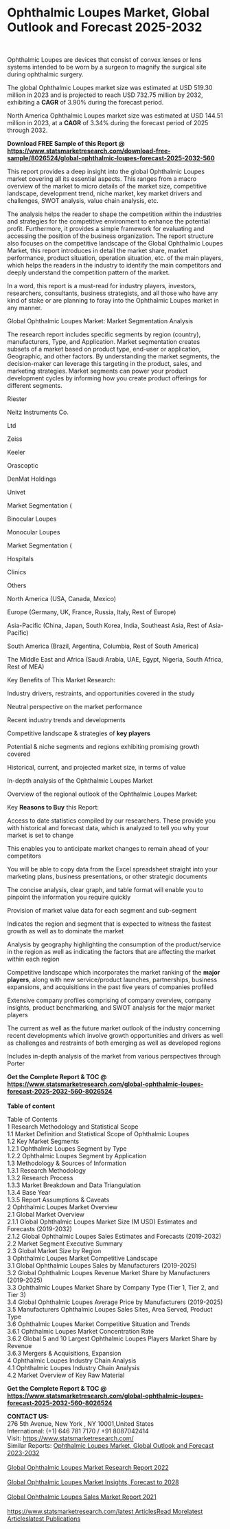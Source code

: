 <h1>Ophthalmic Loupes Market, Global Outlook and Forecast 2025-2032</h1><br/><p>Ophthalmic Loupes are devices that consist of convex lenses or lens systems intended to be worn by a surgeon to magnify the surgical site during ophthalmic surgery.</p><p>The global Ophthalmic Loupes market size was estimated at USD 519.30 million in 2023 and is projected to reach USD 732.75 million by 2032, exhibiting a <strong>CAGR</strong> of 3.90% during the forecast period.</p><p>North America Ophthalmic Loupes market size was estimated at USD 144.51 million in 2023, at a <strong>CAGR</strong> of 3.34% during the forecast period of 2025 through 2032.</p><p><strong>Download FREE Sample of this Report @ <a href="https://www.statsmarketresearch.com/download-free-sample/8026524/global-ophthalmic-loupes-forecast-2025-2032-560">https://www.statsmarketresearch.com/download-free-sample/8026524/global-ophthalmic-loupes-forecast-2025-2032-560</a></strong></p><p>This report provides a deep insight into the global Ophthalmic Loupes market covering all its essential aspects. This ranges from a macro overview of the market to micro details of the market size, competitive landscape, development trend, niche market, key market drivers and challenges, SWOT analysis, value chain analysis, etc.</p><p>The analysis helps the reader to shape the competition within the industries and strategies for the competitive environment to enhance the potential profit. Furthermore, it provides a simple framework for evaluating and accessing the position of the business organization. The report structure also focuses on the competitive landscape of the Global Ophthalmic Loupes Market, this report introduces in detail the market share, market performance, product situation, operation situation, etc. of the main players, which helps the readers in the industry to identify the main competitors and deeply understand the competition pattern of the market.</p><p>In a word, this report is a must-read for industry players, investors, researchers, consultants, business strategists, and all those who have any kind of stake or are planning to foray into the Ophthalmic Loupes market in any manner.</p><p>Global Ophthalmic Loupes Market: Market Segmentation Analysis</p><p>The research report includes specific segments by region (country), manufacturers, Type, and Application. Market segmentation creates subsets of a market based on product type, end-user or application, Geographic, and other factors. By understanding the market segments, the decision-maker can leverage this targeting in the product, sales, and marketing strategies. Market segments can power your product development cycles by informing how you create product offerings for different segments.</p><p>Riester</p><p>Neitz Instruments Co.</p><p>Ltd</p><p>Zeiss</p><p>Keeler</p><p>Orascoptic</p><p>DenMat Holdings</p><p>Univet</p><p>Market Segmentation (</p><p>Binocular Loupes</p><p>Monocular Loupes</p><p>Market Segmentation (</p><p>Hospitals</p><p>Clinics</p><p>Others</p><p>North America (USA, Canada, Mexico)</p><p>Europe (Germany, UK, France, Russia, Italy, Rest of Europe)</p><p>Asia-Pacific (China, Japan, South Korea, India, Southeast Asia, Rest of Asia-Pacific)</p><p>South America (Brazil, Argentina, Columbia, Rest of South America)</p><p>The Middle East and Africa (Saudi Arabia, UAE, Egypt, Nigeria, South Africa, Rest of MEA)</p><p>Key Benefits of This Market Research:</p><p>Industry drivers, restraints, and opportunities covered in the study</p><p>Neutral perspective on the market performance</p><p>Recent industry trends and developments</p><p>Competitive landscape & strategies of <strong>key players</strong></p><p>Potential & niche segments and regions exhibiting promising growth covered</p><p>Historical, current, and projected market size, in terms of value</p><p>In-depth analysis of the Ophthalmic Loupes Market</p><p>Overview of the regional outlook of the Ophthalmic Loupes Market:</p><p>Key <strong>Reasons to Buy</strong> this Report:</p><p>Access to date statistics compiled by our researchers. These provide you with historical and forecast data, which is analyzed to tell you why your market is set to change</p><p>This enables you to anticipate market changes to remain ahead of your competitors</p><p>You will be able to copy data from the Excel spreadsheet straight into your marketing plans, business presentations, or other strategic documents</p><p>The concise analysis, clear graph, and table format will enable you to pinpoint the information you require quickly</p><p>Provision of market value data for each segment and sub-segment</p><p>Indicates the region and segment that is expected to witness the fastest growth as well as to dominate the market</p><p>Analysis by geography highlighting the consumption of the product/service in the region as well as indicating the factors that are affecting the market within each region</p><p>Competitive landscape which incorporates the market ranking of the <strong>major players</strong>, along with new service/product launches, partnerships, business expansions, and acquisitions in the past five years of companies profiled</p><p>Extensive company profiles comprising of company overview, company insights, product benchmarking, and SWOT analysis for the major market players</p><p>The current as well as the future market outlook of the industry concerning recent developments which involve growth opportunities and drivers as well as challenges and restraints of both emerging as well as developed regions</p><p>Includes in-depth analysis of the market from various perspectives through Porter</p><div><b>Get the Complete Report & TOC @ <a href="https://www.statsmarketresearch.com/global-ophthalmic-loupes-forecast-2025-2032-560-8026524">https://www.statsmarketresearch.com/global-ophthalmic-loupes-forecast-2025-2032-560-8026524</a></b></div><br><b>Table of content</b><p>Table of Contents<br />1 Research Methodology and Statistical Scope<br />1.1 Market Definition and Statistical Scope of Ophthalmic Loupes<br />1.2 Key Market Segments<br />1.2.1 Ophthalmic Loupes Segment by Type<br />1.2.2 Ophthalmic Loupes Segment by Application<br />1.3 Methodology & Sources of Information<br />1.3.1 Research Methodology<br />1.3.2 Research Process<br />1.3.3 Market Breakdown and Data Triangulation<br />1.3.4 Base Year<br />1.3.5 Report Assumptions & Caveats<br />2 Ophthalmic Loupes Market Overview<br />2.1 Global Market Overview<br />2.1.1 Global Ophthalmic Loupes Market Size (M USD) Estimates and Forecasts (2019-2032)<br />2.1.2 Global Ophthalmic Loupes Sales Estimates and Forecasts (2019-2032)<br />2.2 Market Segment Executive Summary<br />2.3 Global Market Size by Region<br />3 Ophthalmic Loupes Market Competitive Landscape<br />3.1 Global Ophthalmic Loupes Sales by Manufacturers (2019-2025)<br />3.2 Global Ophthalmic Loupes Revenue Market Share by Manufacturers (2019-2025)<br />3.3 Ophthalmic Loupes Market Share by Company Type (Tier 1, Tier 2, and Tier 3)<br />3.4 Global Ophthalmic Loupes Average Price by Manufacturers (2019-2025)<br />3.5 Manufacturers Ophthalmic Loupes Sales Sites, Area Served, Product Type<br />3.6 Ophthalmic Loupes Market Competitive Situation and Trends<br />3.6.1 Ophthalmic Loupes Market Concentration Rate<br />3.6.2 Global 5 and 10 Largest Ophthalmic Loupes Players Market Share by Revenue<br />3.6.3 Mergers & Acquisitions, Expansion<br />4 Ophthalmic Loupes Industry Chain Analysis<br />4.1 Ophthalmic Loupes Industry Chain Analysis<br />4.2 Market Overview of Key Raw Material<br><div><b>Get the Complete Report & TOC @ <a href="https://www.statsmarketresearch.com/global-ophthalmic-loupes-forecast-2025-2032-560-8026524">https://www.statsmarketresearch.com/global-ophthalmic-loupes-forecast-2025-2032-560-8026524</a></b></div></p> <b>CONTACT US:</b><br>276 5th Avenue, New York , NY 10001,United States<br>International: (+1) 646 781 7170 / +91 8087042414<br>Visit: <a href="https://www.statsmarketresearch.com/">https://www.statsmarketresearch.com/</a><br>Similar Reports: <a href="https://www.statsmarketresearch.com/global-ophthalmic-loupes-forecast-2025-2032-560-8026524">Ophthalmic Loupes Market, Global Outlook and Forecast 2023-2032</a><br/><br/><a href="https://www.statsmarketresearch.com/global-ophthalmic-loupes-forecast-2025-2032-560-8026524">Global Ophthalmic Loupes Market Research Report 2022</a><br/><br/><a href="https://www.statsmarketresearch.com/global-ophthalmic-loupes-forecast-2025-2032-560-8026524">Global Ophthalmic Loupes Market Insights, Forecast to 2028</a><br/><br/><a href="https://www.statsmarketresearch.com/global-ophthalmic-loupes-forecast-2025-2032-560-8026524">Global Ophthalmic Loupes Sales Market Report 2021</a><br/><br/><a href="https://gyeongbokgung.com">https://www.statsmarketresearch.com/</a><a href="https://hallyeomaritime.com">latest Articles</a><a href="https://jingwansa.com">Read More</a><a href=https://nguoiviet.jp/">latest Articles</a><a href="https://www.intelmarketresearch.com/">latest Publications</a>
